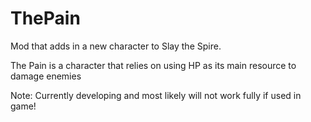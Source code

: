 # ThePain
Mod that adds in a new character to Slay the Spire.

The Pain is a character that relies on using HP as its main resource to damage enemies

Note: Currently developing and most likely will not work fully if used in game!
